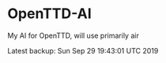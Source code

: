 # OpenTTD-AI
My AI for OpenTTD, will use primarily air

Latest backup: Sun Sep 29 19:43:01 UTC 2019

